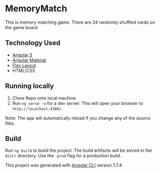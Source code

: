 # MemoryMatch

This is memory matching game. There are 24 randomly shuffled cards on the game board.

## Technology Used
- [Angular 5](https://github.com/angular/angular)
- [Angular Material](https://github.com/angular/material2)
- [Flex Layout](https://github.com/angular/flex-layout)
- HTML/CSS

## Running locally

1. Clone Repo onto local machine
1. Run `ng serve -o` for a dev server. This will open your browser to `http://localhost:4200/`. 

Note: The app will automatically reload if you change any of the source files.

## Build

Run `ng build` to build the project. The build artifacts will be stored in the `dist/` directory. Use the `-prod` flag for a production build.


This project was generated with [Angular CLI](https://github.com/angular/angular-cli) version 1.7.4.
